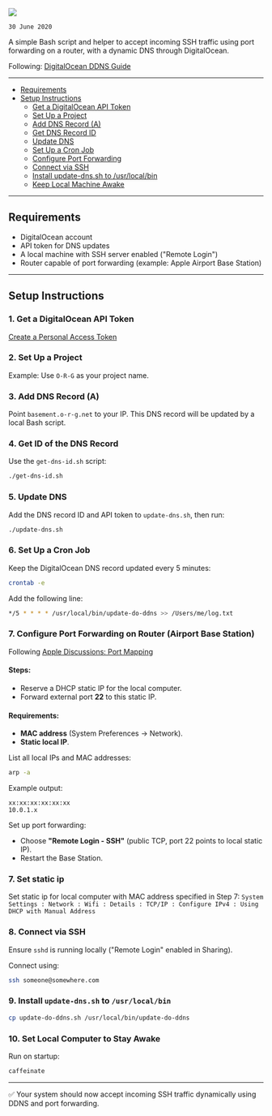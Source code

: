 ![](https://img.shields.io/badge/Built%20With-Bash-1f425f.svg)

`30 June 2020`

A simple Bash script and helper to accept incoming SSH traffic using port forwarding on a router, with a dynamic DNS through DigitalOcean.

Following: [DigitalOcean DDNS Guide](https://surdu.me/2019/07/28/digital-ocean-ddns.html)

---

- [Requirements](#requirements)
- [Setup Instructions](#setup-instructions)
  - [Get a DigitalOcean API Token](#1-get-a-digitalocean-api-token)
  - [Set Up a Project](#2-set-up-a-project)
  - [Add DNS Record (A)](#3-add-dns-record-a)
  - [Get DNS Record ID](#4-get-id-of-the-dns-record)
  - [Update DNS](#5-update-dns)
  - [Set Up a Cron Job](#6-set-up-a-cron-job)
  - [Configure Port Forwarding](#7-configure-port-forwarding-on-router-airport-base-station)
  - [Connect via SSH](#8-connect-via-ssh)
  - [Install update-dns.sh to /usr/local/bin](#9-install-update-dns.sh-to-usrlocalbin)
  - [Keep Local Machine Awake](#10-set-local-computer-to-stay-awake)

---

## Requirements

- DigitalOcean account
- API token for DNS updates
- A local machine with SSH server enabled ("Remote Login")
- Router capable of port forwarding (example: Apple Airport Base Station)

---

## Setup Instructions

### 1. Get a DigitalOcean API Token
[Create a Personal Access Token](https://www.digitalocean.com/docs/apis-clis/api/create-personal-access-token/)

### 2. Set Up a Project
Example: Use `O-R-G` as your project name.

### 3. Add DNS Record (A)
Point `basement.o-r-g.net` to your IP.
This DNS record will be updated by a local Bash script.

### 4. Get ID of the DNS Record
Use the `get-dns-id.sh` script:
```bash
./get-dns-id.sh
```

### 5. Update DNS
Add the DNS record ID and API token to `update-dns.sh`, then run:
```bash
./update-dns.sh
```

### 6. Set Up a Cron Job
Keep the DigitalOcean DNS record updated every 5 minutes:
```bash
crontab -e
```
Add the following line:
```bash
*/5 * * * * /usr/local/bin/update-do-ddns >> /Users/me/log.txt
```

### 7. Configure Port Forwarding on Router (Airport Base Station)
Following [Apple Discussions: Port Mapping](https://discussions.apple.com/docs/DOC-3415)

#### Steps:
- Reserve a DHCP static IP for the local computer.
- Forward external port **22** to this static IP.

#### Requirements:
- **MAC address** (System Preferences → Network).
- **Static local IP**.

List all local IPs and MAC addresses:
```bash
arp -a
```

Example output:
```
xx:xx:xx:xx:xx:xx
10.0.1.x
```

Set up port forwarding:
- Choose **"Remote Login - SSH"** (public TCP, port 22 points to local static IP).
- Restart the Base Station.

### 7. Set static ip
Set static ip for local computer with MAC address specified in Step 7: `System Settings : Network : Wifi : Details : TCP/IP : Configure IPv4 : Using DHCP with Manual Address`

### 8. Connect via SSH
Ensure `sshd` is running locally ("Remote Login" enabled in Sharing).

Connect using:
```bash
ssh someone@somewhere.com
```

### 9. Install `update-dns.sh` to `/usr/local/bin`
```bash
cp update-do-ddns.sh /usr/local/bin/update-do-ddns
```

### 10. Set Local Computer to Stay Awake
Run on startup:
```bash
caffeinate
```

---

✅ Your system should now accept incoming SSH traffic dynamically using DDNS and port forwarding.
